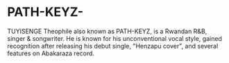 # PATH-KEYZ-
TUYISENGE Theophile also known as PATH-KEYZ, is a Rwandan R&amp;B, singer &amp; songwriter. He is known for his unconventional vocal style, gained recognition after releasing his debut single, "Henzapu cover", and several features on Abakaraza record. 
